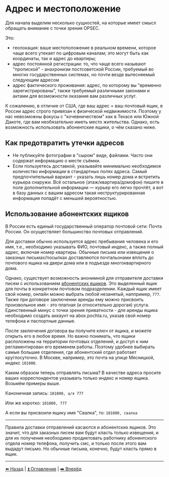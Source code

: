 # Адрес и местоположение

Для начала выделим несколько сущностей, на которые имеет смысл обращать внимание с точки зрения OPSEC.

Это:
- геолокация: ваше местоположение в реальном времени, которое чаще всего утекает по цифровым каналам; это могут быть как координаты, так и адрес до квартиры;
- адрес постоянной регистрации: то, что чаще всего называют "пропиской" - анахронизм постсоветской России, требуемый во многих государственных системах, но почти везде вытесняемый следующим адресом
- адрес фактического проживания: адрес, по которому вы "временно зарегистрированы", также требуемый различными законами и актами для возможности оказания вам различных услуг.

К сожалению, в отличие от США, где ваш адрес = ваш почтовый ящик, в России адрес строго привязан к физической недвижимости. Поэтому у нас невозможны фокусы с "кочевничеством" как в Техасе или Южной Дакоте, где вам необязательно иметь место жительства. Однако, есть возможность использовать абонентские ящики, о чём сказано ниже.

## Как предотвратить утечки адресов

- Не публикуйте фотографии в "сыром" виде, файлами. Часто они содержат информацию о месте съёмки.
- Если пользуетесь доставкой, указывайте минимально необходимое количество информации в стандартных полях адреса.
Самый предпочтительный вариант - указать лишь номер дома и встретить курьера снаружи.
Всё остальное (этаж/квартира/домофон) пишите в поле дополнительной информации — курьер его легко прочтёт, а вот в базу данных с вашим адресом такая неструктурированная информация попадёт с меньшей вероятностью.

## Использование абонентских ящиков

В России есть единый государственный оператор почтовой сети: Почта России. Он осуществляет большинство почтовых отправлений.

Для доставки обычно используется адрес пребывания человека и его имя, т.е., необходимо указывать ФИО, почтовый индекс, а также полный адрес, включая номер квартиры. Обычные письма или извещения о заказных письмах/посылках доставляются почтальонами вплоть до почтового ящика на двери дома или в подъезде многоквартирного дома.

Однако, существует возможность анонимной для отправителя доставки писем с использованием [абонентских ящиков](https://ru.wikipedia.org/wiki/%D0%90%D0%B1%D0%BE%D0%BD%D0%B5%D0%BD%D1%82%D1%81%D0%BA%D0%B8%D0%B9_%D1%8F%D1%89%D0%B8%D0%BA).
Это выделенный ящик для почты в конкретном почтовом подразделении. Каждый ящик имеет свой номер, онлайн можно выбрать любой незанятый, наппример, `777`.
Также при договоре заключении аренды ему можно присвоить произвольное имя - это платная (и относительно дорогая) услуга.
Единственный минус с точки зрения приватности - для аренды ящика необходимо создать аккаунт на abox.pochta.ru, указав свой номер телефона и паспортные данные.

После заключения договора вы получите ключ от ящика, и можете открыть его в любое время. Но важно понимать, что ящики расположены на территории почтовых отделений, и доступ к ним регламентирован его временем работы.
Поэтому удобнее выбирать самые большие отделения, где абонентский отдел работает круглосуточно. В Москве, например, это почта на улице Мясницкой, индекс `101000`.

Каким образом теперь отправлять письма? В качестве адреса просите ваших корреспондентов указывать только индекс и номер ящика. Возьмём примеры выше.

Каноничная запись: `101000, а/я 777`

Или же коротко: `101000, 777`

А если вы присвоили ящику имя "Свалка", то: `101000, свалка`

---

Правила доставки отправлений касаются и абонентских ящиков. Это значит, что для заказных писем вам будут класть только извещения,
и для их получения необходимо продиктовать работнику абонентского отдела номер телефона, получить смс, и только после этого вам выдадут письмо.
Но обычные письма, конечно, будут класть прямо в ящик.

---

[⬅️ Назад](./fio-birthday.md) | [⏫ Оглавление](../README.md) | [➡️ Вперёд](./password.md)
